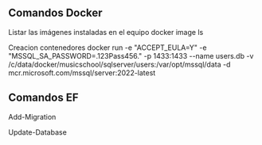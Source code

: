 ## Comandos Docker

Listar las imágenes instaladas en el equipo
	docker image ls

Creacion contenedores
	docker run -e "ACCEPT_EULA=Y" -e "MSSQL_SA_PASSWORD=.123Pass456." -p 1433:1433 --name users.db -v /c/data/docker/musicschool/sqlserver/users:/var/opt/mssql/data -d mcr.microsoft.com/mssql/server:2022-latest

## Comandos EF

Add-Migration

Update-Database